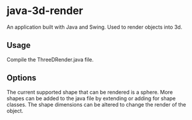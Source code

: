 # java-3d-render
An application built with Java and Swing. Used to render objects into 3d.

## Usage
Compile the ThreeDRender.java file.

## Options
The current supported shape that can be rendered is a sphere. More shapes can be added to the java file by extending or adding for shape classes. The shape dimensions can be altered to change the render of the object.
